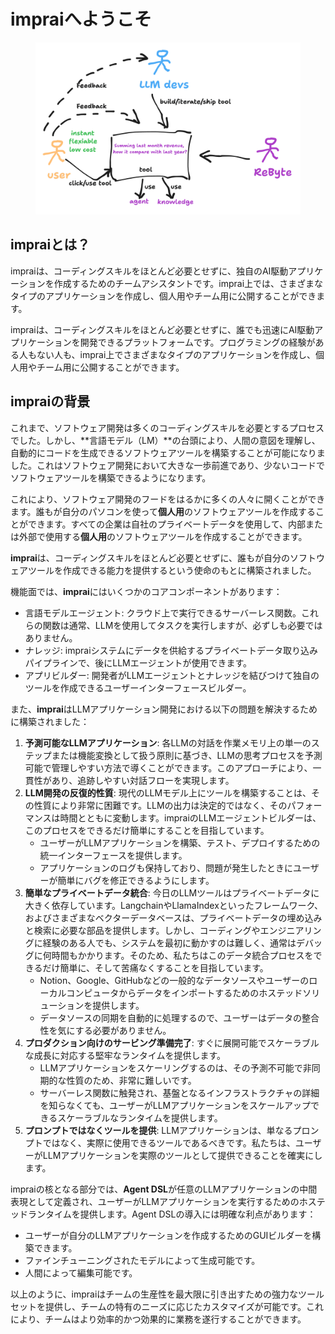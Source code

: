 # impraiへようこそ

<figure><img src=".gitbook/assets/1.png" alt="impraiロゴ"><figcaption></figcaption></figure>

## impraiとは？

impraiは、コーディングスキルをほとんど必要とせずに、独自のAI駆動アプリケーションを作成するためのチームアシスタントです。imprai上では、さまざまなタイプのアプリケーションを作成し、個人用やチーム用に公開することができます。

impraiは、コーディングスキルをほとんど必要とせずに、誰でも迅速にAI駆動アプリケーションを開発できるプラットフォームです。プログラミングの経験がある人もない人も、imprai上でさまざまなタイプのアプリケーションを作成し、個人用やチーム用に公開することができます。

## impraiの背景

これまで、ソフトウェア開発は多くのコーディングスキルを必要とするプロセスでした。しかし、**言語モデル（LM）**の台頭により、人間の意図を理解し、自動的にコードを生成できるソフトウェアツールを構築することが可能になりました。これはソフトウェア開発において大きな一歩前進であり、少ないコードでソフトウェアツールを構築できるようになります。

これにより、ソフトウェア開発のフードをはるかに多くの人々に開くことができます。誰もが自分のパソコンを使って**個人用**のソフトウェアツールを作成することができます。すべての企業は自社のプライベートデータを使用して、内部または外部で使用する**個人用**のソフトウェアツールを作成することができます。

**imprai**は、コーディングスキルをほとんど必要とせずに、誰もが自分のソフトウェアツールを作成できる能力を提供するという使命のもとに構築されました。

機能面では、**imprai**にはいくつかのコアコンポーネントがあります：

* 言語モデルエージェント: クラウド上で実行できるサーバーレス関数。これらの関数は通常、LLMを使用してタスクを実行しますが、必ずしも必要ではありません。
* ナレッジ: impraiシステムにデータを供給するプライベートデータ取り込みパイプラインで、後にLLMエージェントが使用できます。
* アプリビルダー: 開発者がLLMエージェントとナレッジを結びつけて独自のツールを作成できるユーザーインターフェースビルダー。

また、**imprai**はLLMアプリケーション開発における以下の問題を解決するために構築されました：

1. **予測可能なLLMアプリケーション**: 各LLMの対話を作業メモリ上の単一のステップまたは機能変換として扱う原則に基づき、LLMの思考プロセスを予測可能で管理しやすい方法で導くことができます。このアプローチにより、一貫性があり、追跡しやすい対話フローを実現します。
2. **LLM開発の反復的性質**: 現代のLLMモデル上にツールを構築することは、その性質により非常に困難です。LLMの出力は決定的ではなく、そのパフォーマンスは時間とともに変動します。impraiのLLMエージェントビルダーは、このプロセスをできるだけ簡単にすることを目指しています。
   * ユーザーがLLMアプリケーションを構築、テスト、デプロイするための統一インターフェースを提供します。
   * アプリケーションのログも保持しており、問題が発生したときにユーザーが簡単にバグを修正できるようにします。
3. **簡単なプライベートデータ統合**: 今日のLLMツールはプライベートデータに大きく依存しています。LangchainやLlamaIndexといったフレームワーク、およびさまざまなベクターデータベースは、プライベートデータの埋め込みと検索に必要な部品を提供します。しかし、コーディングやエンジニアリングに経験のある人でも、システムを最初に動かすのは難しく、通常はデバッグに何時間もかかります。そのため、私たちはこのデータ統合プロセスをできるだけ簡単に、そして苦痛なくすることを目指しています。
   * Notion、Google、GitHubなどの一般的なデータソースやユーザーのローカルコンピュータからデータをインポートするためのホステッドソリューションを提供します。
   * データソースの同期を自動的に処理するので、ユーザーはデータの整合性を気にする必要がありません。
4. **プロダクション向けのサービング準備完了**: すぐに展開可能でスケーラブルな成長に対応する堅牢なランタイムを提供します。
   * LLMアプリケーションをスケーリングするのは、その予測不可能で非同期的な性質のため、非常に難しいです。
   * サーバーレス関数に触発され、基盤となるインフラストラクチャの詳細を知らなくても、ユーザーがLLMアプリケーションをスケールアップできるスケーラブルなランタイムを提供します。
5. **プロンプトではなくツールを提供**: LLMアプリケーションは、単なるプロンプトではなく、実際に使用できるツールであるべきです。私たちは、ユーザーがLLMアプリケーションを実際のツールとして提供できることを確実にします。

impraiの核となる部分では、**Agent DSL**が任意のLLMアプリケーションの中間表現として定義され、ユーザーがLLMアプリケーションを実行するためのホステッドランタイムを提供します。Agent DSLの導入には明確な利点があります：

* ユーザーが自分のLLMアプリケーションを作成するためのGUIビルダーを構築できます。
* ファインチューニングされたモデルによって生成可能です。
* 人間によって編集可能です。

以上のように、impraiはチームの生産性を最大限に引き出すための強力なツールセットを提供し、チームの特有のニーズに応じたカスタマイズが可能です。これにより、チームはより効率的かつ効果的に業務を遂行することができます。